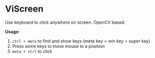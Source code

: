 # ViScreen

Use keyboard to click anywhere on screen. OpenCV based. 


**Usage**:

1. `ctrl + meta` to find and show keys (meta key = win key = super key)
2. Press some keys to move mouse to a position
3. `meta + ctrl` to click

